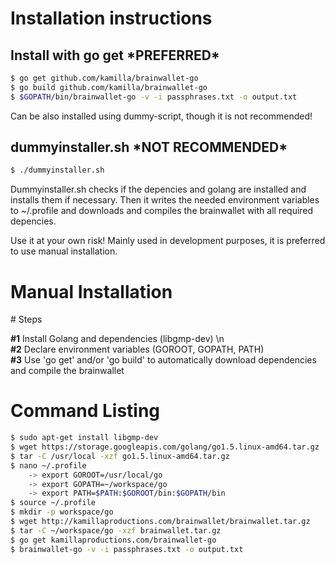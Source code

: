 # Installation instructions
 
## Install with go get \*PREFERRED\*
 
```bash
$ go get github.com/kamilla/brainwallet-go
$ go build github.com/kamilla/brainwallet-go
$ $GOPATH/bin/brainwallet-go -v -i passphrases.txt -o output.txt
```
Can be also installed using dummy-script, though it is not recommended!

## dummyinstaller.sh \*NOT RECOMMENDED\*

```bash
$ ./dummyinstaller.sh
```
Dummyinstaller.sh checks if the depencies and golang are installed and installs them if necessary. Then it writes the needed environment variables to ~/.profile and downloads and compiles the brainwallet with all required depencies.

Use it at your own risk! Mainly used in development purposes, it is preferred to use manual installation.

# Manual Installation 

\# Steps 

**\#1** Install Golang and dependencies (libgmp-dev) \n  
**\#2** Declare environment variables (GOROOT, GOPATH, PATH)  
**\#3** Use 'go get' and/or 'go build' to automatically download dependencies and compile the brainwallet  

# Command Listing

```bash
$ sudo apt-get install libgmp-dev											// Install depencies (gmp-dev autoconf autogen libtool)
$ wget https://storage.googleapis.com/golang/go1.5.linux-amd64.tar.gz		// Download Golang binaries
$ tar -C /usr/local -xzf go1.5.linux-amd64.tar.gz							// Unpack Golang binaries to /usr/local
$ nano ~/.profile															// Edit .profile and add exports for Golang
	-> export GOROOT=/usr/local/go											// Golang installation directory
	-> export GOPATH=~/workspace/go											// We want to use local workspace for our project
	-> export PATH=$PATH:$GOROOT/bin:$GOPATH/bin							// Set the PATH environment variable
$ source ~/.profile															// Reload .profile settings
$ mkdir -p workspace/go														// Create our workspace directory
$ wget http://kamillaproductions.com/brainwallet/brainwallet.tar.gz			// Download Brainwallet-go package
$ tar -C ~/workspace/go -xzf brainwallet.tar.gz								// Unpack Brainwallet-go to our workspace
$ go get kamillaproductions.com/brainwallet-go								// Use go get to automatically download and compile depencies
$ brainwallet-go -v -i passphrases.txt -o output.txt						// Run Brainwallet-go!
```
